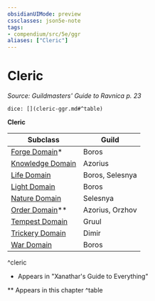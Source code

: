 ```yaml
---
obsidianUIMode: preview
cssclasses: json5e-note
tags:
- compendium/src/5e/ggr
aliases: ["Cleric"]
---
```

# Cleric
*Source: Guildmasters' Guide to Ravnica p. 23* 

`dice: [](cleric-ggr.md#^table)`

**Cleric**

| Subclass | Guild |
|----------|-------|
| [Forge Domain](/compendium/classes/cleric-forge-domain-xge.md)* | Boros |
| [Knowledge Domain](/compendium/classes/cleric-knowledge-domain.md) | Azorius |
| [Life Domain](/compendium/classes/cleric-life-domain.md) | Boros, Selesnya |
| [Light Domain](/compendium/classes/cleric-light-domain.md) | Boros |
| [Nature Domain](/compendium/classes/cleric-nature-domain.md) | Selesnya |
| [Order Domain](/compendium/classes/cleric-order-domain-tce.md)** | Azorius, Orzhov |
| [Tempest Domain](/compendium/classes/cleric-tempest-domain.md) | Gruul |
| [Trickery Domain](/compendium/classes/cleric-trickery-domain.md) | Dimir |
| [War Domain](/compendium/classes/cleric-war-domain.md) | Boros |
^cleric

* Appears in "Xanathar's Guide to Everything"

** Appears in this chapter
^table